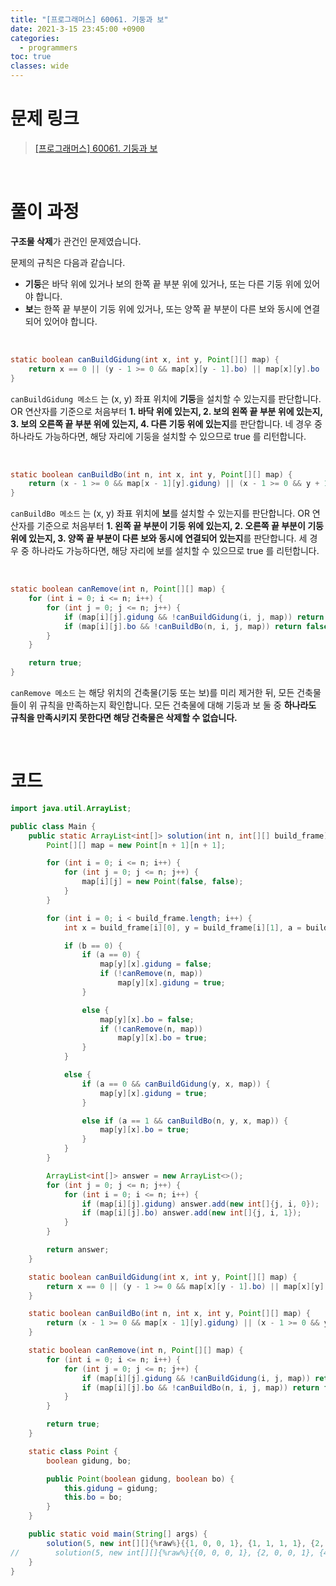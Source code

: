 ```yaml
---
title: "[프로그래머스] 60061. 기둥과 보"
date: 2021-3-15 23:45:00 +0900
categories:
  - programmers
toc: true
classes: wide
---
```


# 문제 링크

> [[프로그래머스] 60061. 기둥과 보](https://programmers.co.kr/learn/courses/30/lessons/60061)

<br>

# 풀이 과정

**구조물 삭제**가 관건인 문제였습니다.

문제의 규칙은 다음과 같습니다.

- **기둥**은 바닥 위에 있거나 보의 한쪽 끝 부분 위에 있거나, 또는 다른 기둥 위에 있어야 합니다.
- **보**는 한쪽 끝 부분이 기둥 위에 있거나, 또는 양쪽 끝 부분이 다른 보와 동시에 연결되어 있어야 합니다.

<br>

```java
static boolean canBuildGidung(int x, int y, Point[][] map) {
    return x == 0 || (y - 1 >= 0 && map[x][y - 1].bo) || map[x][y].bo || (x - 1 >= 0 && map[x - 1][y].gidung);
}
```

`canBuildGidung 메소드` 는 (x, y) 좌표 위치에 **기둥**을 설치할 수 있는지를 판단합니다. OR 연산자를 기준으로 처음부터 **1. 바닥 위에 있는지, 2. 보의 왼쪽 끝 부분 위에 있는지, 3. 보의 오른쪽 끝 부분 위에 있는지, 4. 다른 기둥 위에 있는지**를 판단합니다. 네 경우 중 하나라도 가능하다면, 해당 자리에 기둥을 설치할 수 있으므로 true 를 리턴합니다.

<br>

```java
static boolean canBuildBo(int n, int x, int y, Point[][] map) {
    return (x - 1 >= 0 && map[x - 1][y].gidung) || (x - 1 >= 0 && y + 1 <= n && map[x - 1][y + 1].gidung) || (y - 1 >= 0 && y + 1 <= n && map[x][y - 1].bo && map[x][y + 1].bo);
}
```

`canBuildBo 메소드` 는 (x, y) 좌표 위치에 **보**를 설치할 수 있는지를 판단합니다. OR 연산자를 기준으로 처음부터 **1. 왼쪽 끝 부분이 기둥 위에 있는지, 2. 오른쪽 끝 부분이 기둥 위에 있는지, 3. 양쪽 끝 부분이 다른 보와 동시에 연결되어 있는지**를 판단합니다. 세 경우 중 하나라도 가능하다면, 해당 자리에 보를 설치할 수 있으므로 true 를 리턴합니다.

<br>

```java
static boolean canRemove(int n, Point[][] map) {
    for (int i = 0; i <= n; i++) {
        for (int j = 0; j <= n; j++) {
            if (map[i][j].gidung && !canBuildGidung(i, j, map)) return false;
            if (map[i][j].bo && !canBuildBo(n, i, j, map)) return false;
        }
    }

    return true;
}
```

`canRemove 메소드` 는 해당 위치의 건축물(기둥 또는 보)를 미리 제거한 뒤, 모든 건축물들이 위 규칙을 만족하는지 확인합니다. 모든 건축물에 대해 기둥과 보 둘 중 **하나라도 규칙을 만족시키지 못한다면 해당 건축물은 삭제할 수 없습니다.**

<br>

# 코드

```java
import java.util.ArrayList;

public class Main {
    public static ArrayList<int[]> solution(int n, int[][] build_frame) {
        Point[][] map = new Point[n + 1][n + 1];

        for (int i = 0; i <= n; i++) {
            for (int j = 0; j <= n; j++) {
                map[i][j] = new Point(false, false);
            }
        }

        for (int i = 0; i < build_frame.length; i++) {
            int x = build_frame[i][0], y = build_frame[i][1], a = build_frame[i][2], b = build_frame[i][3];

            if (b == 0) {
                if (a == 0) {
                    map[y][x].gidung = false;
                    if (!canRemove(n, map))
                        map[y][x].gidung = true;
                }

                else {
                    map[y][x].bo = false;
                    if (!canRemove(n, map))
                        map[y][x].bo = true;
                }
            }

            else {
                if (a == 0 && canBuildGidung(y, x, map)) {
                    map[y][x].gidung = true;
                }

                else if (a == 1 && canBuildBo(n, y, x, map)) {
                    map[y][x].bo = true;
                }
            }
        }

        ArrayList<int[]> answer = new ArrayList<>();
        for (int j = 0; j <= n; j++) {
            for (int i = 0; i <= n; i++) {
                if (map[i][j].gidung) answer.add(new int[]{j, i, 0});
                if (map[i][j].bo) answer.add(new int[]{j, i, 1});
            }
        }

        return answer;
    }

    static boolean canBuildGidung(int x, int y, Point[][] map) {
        return x == 0 || (y - 1 >= 0 && map[x][y - 1].bo) || map[x][y].bo || (x - 1 >= 0 && map[x - 1][y].gidung);
    }

    static boolean canBuildBo(int n, int x, int y, Point[][] map) {
        return (x - 1 >= 0 && map[x - 1][y].gidung) || (x - 1 >= 0 && y + 1 <= n && map[x - 1][y + 1].gidung) || (y - 1 >= 0 && y + 1 <= n && map[x][y - 1].bo && map[x][y + 1].bo);
    }

    static boolean canRemove(int n, Point[][] map) {
        for (int i = 0; i <= n; i++) {
            for (int j = 0; j <= n; j++) {
                if (map[i][j].gidung && !canBuildGidung(i, j, map)) return false;
                if (map[i][j].bo && !canBuildBo(n, i, j, map)) return false;
            }
        }

        return true;
    }

    static class Point {
        boolean gidung, bo;

        public Point(boolean gidung, boolean bo) {
            this.gidung = gidung;
            this.bo = bo;
        }
    }

    public static void main(String[] args) {
        solution(5, new int[][]{%raw%}{{1, 0, 0, 1}, {1, 1, 1, 1}, {2, 1, 0, 1}, {2, 2, 1, 1}, {5, 0, 0, 1}, {5, 1, 0, 1}, {4, 2, 1, 1}, {3, 2, 1, 1}}{%endraw%});
//        solution(5, new int[][]{%raw%}{{0, 0, 0, 1}, {2, 0, 0, 1}, {4, 0, 0, 1}, {0, 1, 1, 1}, {1, 1, 1, 1}, {2, 1, 1, 1}, {3, 1, 1, 1}, {2, 0, 0, 0}, {1, 1, 1, 0}, {2, 2, 0, 1}}{%endraw%});
    }
}
```